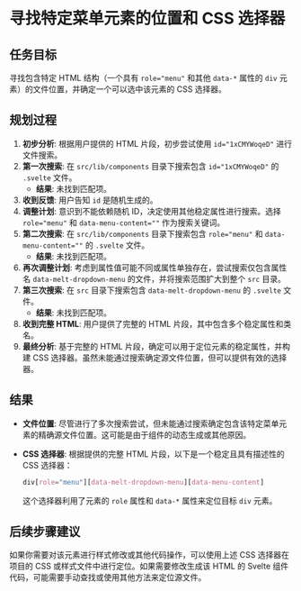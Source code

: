 # 寻找特定菜单元素的位置和 CSS 选择器

## 任务目标

寻找包含特定 HTML 结构（一个具有 `role="menu"` 和其他 `data-*` 属性的 `div` 元素）的文件位置，并确定一个可以选中该元素的 CSS 选择器。

## 规划过程

1.  **初步分析**: 根据用户提供的 HTML 片段，初步尝试使用 `id="1xCMYWoqeD"` 进行文件搜索。
2.  **第一次搜索**: 在 `src/lib/components` 目录下搜索包含 `id="1xCMYWoqeD"` 的 `.svelte` 文件。
    *   **结果**: 未找到匹配项。
3.  **收到反馈**: 用户告知 `id` 是随机生成的。
4.  **调整计划**: 意识到不能依赖随机 ID，决定使用其他稳定属性进行搜索。选择 `role="menu"` 和 `data-menu-content=""` 作为搜索关键词。
5.  **第二次搜索**: 在 `src/lib/components` 目录下搜索包含 `role="menu"` 和 `data-menu-content=""` 的 `.svelte` 文件。
    *   **结果**: 未找到匹配项。
6.  **再次调整计划**: 考虑到属性值可能不同或属性单独存在，尝试搜索仅包含属性名 `data-melt-dropdown-menu` 的文件，并将搜索范围扩大到整个 `src` 目录。
7.  **第三次搜索**: 在 `src` 目录下搜索包含 `data-melt-dropdown-menu` 的 `.svelte` 文件。
    *   **结果**: 未找到匹配项。
8.  **收到完整 HTML**: 用户提供了完整的 HTML 片段，其中包含多个稳定属性和类名。
9.  **最终分析**: 基于完整的 HTML 片段，确定可以用于定位元素的稳定属性，并构建 CSS 选择器。虽然未能通过搜索确定源文件位置，但可以提供有效的选择器。

## 结果

*   **文件位置**: 尽管进行了多次搜索尝试，但未能通过搜索确定包含该特定菜单元素的精确源文件位置。这可能是由于组件的动态生成或其他原因。
*   **CSS 选择器**: 根据提供的完整 HTML 片段，以下是一个稳定且具有描述性的 CSS 选择器：

    ```css
    div[role="menu"][data-melt-dropdown-menu][data-menu-content]
    ```
    这个选择器利用了元素的 `role` 属性和 `data-*` 属性来定位目标 `div` 元素。

## 后续步骤建议

如果你需要对该元素进行样式修改或其他代码操作，可以使用上述 CSS 选择器在项目的 CSS 或样式文件中进行定位。如果需要修改生成该 HTML 的 Svelte 组件代码，可能需要手动查找或使用其他方法来定位源文件。